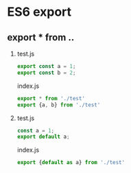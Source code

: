 # ES6 export



## export * from ..

1. test.js

   ```js
   export const a = 1;
   export const b = 2;
   
   ```

   index.js

   ```js
   export * from './test'
   export {a, b} from './test'
   ```

   

2. test.js

   ```js
   const a = 1;
   export default a;
   ```

   index.js

   ```js
   export {default as a} from './test'
   ```

   

